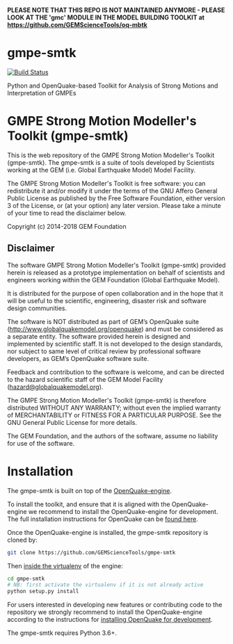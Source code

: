 **PLEASE NOTE THAT THIS REPO IS NOT MAINTAINED ANYMORE - PLEASE LOOK AT THE 'gmc' MODULE IN THE MODEL BUILDING TOOLKIT at https://github.com/GEMScienceTools/oq-mbtk**


gmpe-smtk
=========
[![Build Status](https://travis-ci.org/GEMScienceTools/gmpe-smtk.svg?branch=master)](https://travis-ci.org/GEMScienceTools/gmpe-smtk)

Python and OpenQuake-based Toolkit for Analysis of Strong Motions and Interpretation of GMPEs

GMPE Strong Motion Modeller's Toolkit (gmpe-smtk)
====

This is the web repository of the GMPE Strong Motion Modeller's Toolkit
(gmpe-smtk). The gmpe-smtk is a suite of tools developed by Scientists 
working at the GEM (i.e. Global Earthquake Model) Model Facility. 

The GMPE Strong Motion Modeller's Toolkit is free software: you can redistribute 
it and/or modify it under the terms of the GNU Affero General Public 
License as published by the Free Software Foundation, either version 
3 of the License, or (at your option) any later version. Please take 
a minute of your time to read the disclaimer below.

Copyright (c) 2014-2018 GEM Foundation


Disclaimer
----

The software GMPE Strong Motion Modeller's Toolkit (gmpe-smtk) provided herein 
is released as a prototype implementation on behalf of scientists and 
engineers working within the GEM Foundation (Global Earthquake Model). 

It is distributed for the purpose of open collaboration and in the 
hope that it will be useful to the scientific, engineering, disaster
risk and software design communities. 

The software is NOT distributed as part of GEM’s OpenQuake suite 
(http://www.globalquakemodel.org/openquake) and must be considered as a 
separate entity. The software provided herein is designed and implemented 
by scientific staff. It is not developed to the design standards, nor 
subject to same level of critical review by professional software 
developers, as GEM’s OpenQuake software suite.  

Feedback and contribution to the software is welcome, and can be 
directed to the hazard scientific staff of the GEM Model Facility 
(hazard@globalquakemodel.org). 

The GMPE Strong Motion Modeller's Toolkit (gmpe-smtk) is therefore
distributed WITHOUT ANY WARRANTY; without even the implied warranty
of MERCHANTABILITY or FITNESS FOR A PARTICULAR PURPOSE.
See the GNU General Public License for more details.

The GEM Foundation, and the authors of the software, assume no 
liability for use of the software.


Installation
============

The gmpe-smtk is built on top of the [OpenQuake-engine](https://github.com/gem/oq-engine).

To install the toolkit, and ensure that it is aligned with the OpenQuake-engine
we recommend to install the OpenQuake-engine for development. The full installation instructions for OpenQuake can be [found here](https://github.com/gem/oq-engine/blob/master/doc/installing/development.md).

Once the OpenQuake-engine is installed, the gmpe-smtk repository is cloned by:
```bash
git clone https://github.com/GEMScienceTools/gmpe-smtk
```

Then [inside the virtualenv](https://packaging.python.org/tutorials/installing-packages/#creating-virtual-environments) of the engine:
```bash
cd gmpe-smtk
# NB: first activate the virtualenv if it is not already active
python setup.py install
```

For users interested in developing new features or contributing code to the
repository we strongly recommend to install the OpenQuake-engine according to
the instructions for [installing OpenQuake for development](https://github.com/gem/oq-engine/blob/master/doc/installing/development.md).

The gmpe-smtk requires Python 3.6+.

